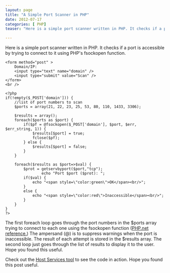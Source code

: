 ```yaml
---
layout: page
title: "A Simple Port Scanner in PHP"
date: 2012-07-17
categories: [ PHP]
teaser: "Here is a simple port scanner written in PHP. It checks if a port is accessible by trying to connect to it using PHP's fsockopen function. The first foreach loop goes through the port numbers"

---
```

Here is a simple port scanner written in PHP. It checks if a port is accessible by trying to connect to it using PHP's fsockopen function.

```
<form method="post" >
    Domain/IP: 
    <input type="text" name="domain" /> 
    <input type="submit" value="Scan" />
</form>
<br />

<?php
if(!empty($_POST['domain'])) {  
    //list of port numbers to scan
    $ports = array(21, 22, 23, 25, 53, 80, 110, 1433, 3306);
    
    $results = array();
    foreach($ports as $port) {
        if($pf = @fsockopen($_POST['domain'], $port, $err, $err_string, 1)) {
            $results[$port] = true;
            fclose($pf);
        } else {
            $results[$port] = false;
        }
    }

    foreach($results as $port=>$val) {
        $prot = getservbyport($port,"tcp");
                echo "Port $port ($prot): ";
        if($val) {
            echo "<span style=\"color:green\">OK</span><br/>";
        }
        else {
            echo "<span style=\"color:red\">Inaccessible</span><br/>";
        }
    }
}
?>
```
The first foreach loop goes through the port numbers in the $ports array trying to connect to each one using the fsockopen function ([PHP.net reference.](https://www.php.net/manual/en/function.fsockopen.php)) The ampersand (@) is to suppress warnings when the port is inaccessible. The result of each attempt is stored in the $results array. The second loop just goes through the list of results to display it to the user. Hope you found this useful.

Check out the [Host Services tool](https://codehill.com/tools/host-services/) to see the code in action. Hope you found this post useful.